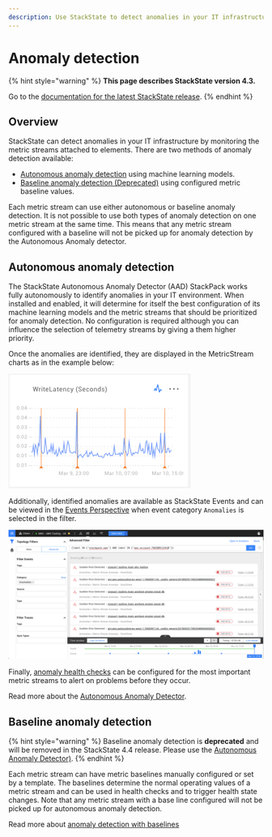 ```yaml
---
description: Use StackState to detect anomalies in your IT infrastructure
---
```


# Anomaly detection

{% hint style="warning" %}
**This page describes StackState version 4.3.**

Go to the [documentation for the latest StackState release](https://docs.stackstate.com/).
{% endhint %}

## Overview

StackState can detect anomalies in your IT infrastructure by monitoring the metric streams attached to elements. There are two methods of anomaly detection available:

* [Autonomous anomaly detection](anomaly-detection.md#autonomous-anomaly-detection) using machine learning models.
* [Baseline anomaly detection \(Deprecated\)](anomaly-detection.md#baseline-anomaly-detection) using configured metric baseline values.

Each metric stream can use either autonomous or baseline anomaly detection. It is not possible to use both types of anomaly detection on one metric stream at the same time. This means that any metric stream configured with a baseline will not be picked up for anomaly detection by the Autonomous Anomaly detector.

## Autonomous anomaly detection

The StackState Autonomous Anomaly Detector \(AAD\) StackPack works fully autonomously to identify anomalies in your IT environment. When installed and enabled, it will determine for itself the best configuration of its machine learning models and the metric streams that should be prioritized for anomaly detection. No configuration is required although you can influence the selection of telemetry streams by giving a them higher priority.

Once the anomalies are identified, they are displayed in the MetricStream charts as in the example below:

![Anomaly example](../../.gitbook/assets/anomaly-chart-write-latency.png)

Additionally, identified anomalies are available as StackState Events and can be viewed in the [Events Perspective](../perspectives/events_perspective.md) when event category `Anomalies` is selected in the filter.

![Anomaly events](../../.gitbook/assets/v43_anomaly-events-in-events-perspective.png)

Finally, [anomaly health checks](../health-state-and-event-notifications/anomaly-health-checks.md) can be configured for the most important metric streams to alert on problems before they occur.

Read more about the [Autonomous Anomaly Detector](../../stackpacks/add-ons/aad.md).

## Baseline anomaly detection

{% hint style="warning" %}
Baseline anomaly detection is **deprecated** and will be removed in the StackState 4.4 release. Please use the [Autonomous Anomaly Detector\)](anomaly-detection.md#autonomous-anomaly-detection).
{% endhint %}

Each metric stream can have metric baselines manually configured or set by a template. The baselines determine the normal operating values of a metric stream and can be used in health checks and to trigger health state changes. Note that any metric stream with a base line configured will not be picked up for autonomous anomaly detection.

Read more about [anomaly detection with baselines](../health-state-and-event-notifications/anomaly-detection-with-baselines.md)


